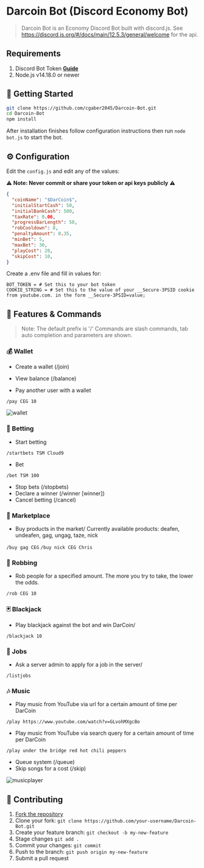 #  Darcoin Bot (Discord Economy Bot)
> Darcoin Bot is an Economy Discord Bot built with discord.js. See https://discord.js.org/#/docs/main/12.5.3/general/welcome for the api.

## Requirements

1. Discord Bot Token **[Guide](https://discordjs.guide/preparations/setting-up-a-bot-application.html#creating-your-bot)**
2. Node.js v14.18.0 or newer

## 🚀 Getting Started

```sh
git clone https://github.com/cgaber2045/Darcoin-Bot.git
cd Darcoin-Bot
npm install
```

After installation finishes follow configuration instructions then run `node bot.js` to start the bot.

## ⚙️ Configuration

Edit the `config.js` and edit any of the values:

⚠️ **Note: Never commit or share your token or api keys publicly** ⚠️

```json
{
  "coinName": "$DarCoin$",
  "initialStartCash": 50,
  "initialBankCash": 500,
  "taxRate": 0.06,
  "progressBarLength": 50,
  "robCooldown": 8,
  "penaltyAmount": 0.35,
  "minBet": 5,
  "maxBet": 30,
  "playCost": 20,
  "skipCost": 10,
}
```

Create a .env file and fill in values for:
```
BOT_TOKEN = # Set this to your bot token
COOKIE_STRING = # Set this to the value of your __Secure-3PSID cookie from youtube.com. in the form __Secure-3PSID=value;
```

## 📝 Features & Commands

> Note: The default prefix is '/'
> Commands are slash commands, tab auto completion and parameters are shown.

### 💰 Wallet

* Create a wallet (/join)
* View balance (/balance)

* Pay another user with a wallet

`/pay CEG 10`

![wallet](https://i.imgur.com/WslIJQu_d.webp?maxwidth=760&fidelity=grand)

### 🎲 Betting

* Start betting 

`/startbets TSM Cloud9`

* Bet

`/bet TSM 100`

* Stop bets (/stopbets)
* Declare a winner (/winner \[winner\])
* Cancel betting (/cancel)

### 🏪 Marketplace

* Buy products in the market/ Currently available products: deafen, undeafen, gag, ungag, taze, nick

`/buy gag CEG`
`/buy nick CEG Chris`

### 🔫 Robbing

* Rob people for a specified amount. The more you try to take, the lower the odds.

`/rob CEG 10`

### 🃏 Blackjack

* Play blackjack against the bot and win DarCoin/

`/blackjack 10`

### 💼 Jobs

* Ask a server admin to apply for a job in the server/

`/listjobs`

### 🎶 Music

* Play music from YouTube via url for a certain amount of time per DarCoin

`/play https://www.youtube.com/watch?v=GLvohMXgcBo`

* Play music from YouTube via search query for a certain amount of time per DarCoin

`/play under the bridge red hot chili peppers`

* Queue system (/queue)
* Skip songs for a cost (/skip)

![musicplayer](https://i.imgur.com/i5tOAam.png)

## 🤝 Contributing

1. [Fork the repository](https://github.com/cgaber2045/Darcoin-Bot/fork)
2. Clone your fork: `git clone https://github.com/your-username/Darcoin-Bot.git`
3. Create your feature branch: `git checkout -b my-new-feature`
4. Stage changes `git add .`
5. Commit your changes: `git commit`
6. Push to the branch: `git push origin my-new-feature`
7. Submit a pull request